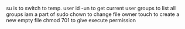 su is to switch to temp. user
id -un to get current user
groups to list all groups iam a part of
sudo chown to change file owner
touch to create a new empty file
chmod 701 to give execute permission
